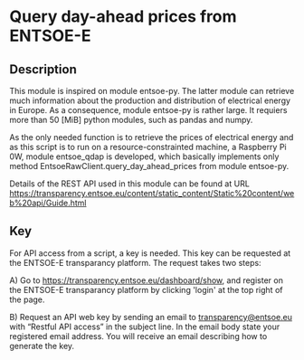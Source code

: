 # Query day-ahead prices from ENTSOE-E

## Description
This module is inspired on module entsoe-py. The latter module can retrieve much information about the production and distribution of electrical energy in Europe. As a consequence, module entsoe-py is rather large. It requiers more than 50 [MiB] python modules, such as pandas and numpy.

As the only needed function is to retrieve the prices of electrical energy and as this script is to run on a resource-constrainted machine, a Raspberry Pi
0W, module entsoe_qdap is developed, which basically implements only method EntsoeRawClient.query_day_ahead_prices from module entsoe-py.

Details of the REST API used in this module can be found at URL https://transparency.entsoe.eu/content/static_content/Static%20content/web%20api/Guide.html

## Key
For API access from a script, a key is needed. This key can be requested at the ENTSOE-E transparancy platform. The request takes two steps:

A) Go to https://transparency.entsoe.eu/dashboard/show, and register on the ENTSOE-E transparancy platform by clicking 'login' at the top right of the page.

B) Request an API web key by sending an email to transparency@entsoe.eu with “Restful API access” in the subject line. In the email body state your registered email address. You will receive an email describing how to generate the key.


